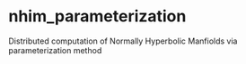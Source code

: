 # nhim_parameterization
Distributed computation of Normally Hyperbolic Manfiolds via parameterization method
